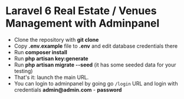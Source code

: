 # Laravel 6 Real Estate / Venues Management with Adminpanel
  
- Clone the repository with __git clone__
- Copy __.env.example__ file to __.env__ and edit database credentials there
- Run __composer install__
- Run __php artisan key:generate__
- Run __php artisan migrate --seed__ (it has some seeded data for your testing)
- That's it: launch the main URL.   
- You can login to adminpanel by going go `/login` URL and login with credentials __admin@admin.com__ - __password__ 


